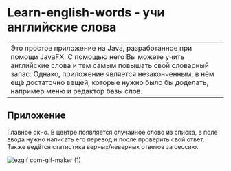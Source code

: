 # Learn-english-words - учи английские слова

<table>
<tr>
<td>
  Это простое приложение на Java, разработанное при помощи JavaFX.
  С помощью него Вы можете учить английские слова и тем самым повышать свой словарный запас.
  Однако, приложение является незаконченным, в нём ещё достаточно вещей, которые нужно было бы доделать, например меню и редактор базы слов.
</td>
</tr>
</table>

## Приложение
Главное окно. В центре появляется случайное слово из списка, в поле ввода нужно написать его перевод и после проверить свой ответ. Также ведётся статистика верных/неверных ответов за сессию.

![ezgif com-gif-maker (1)](https://user-images.githubusercontent.com/57320850/196032138-bdf372c3-ad8e-4a8a-b107-2558484e074a.gif)
